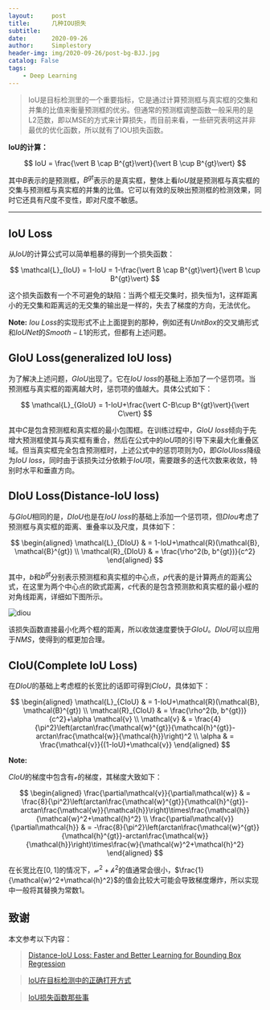 ```yaml
---
layout:     post
title:      几种IOU损失
subtitle:   
date:       2020-09-26
author:     Simplestory
header-img: img/2020-09-26/post-bg-BJJ.jpg
catalog: False
tags:
    - Deep Learning
---
```


> IoU是目标检测里的一个重要指标，它是通过计算预测框与真实框的交集和并集的比值来衡量预测框的优劣。但通常的预测框调整函数一般采用的是L2范数，即以MSE的方式来计算损失，而目前来看，一些研究表明这并非最优的优化函数，所以就有了IOU损失函数。

**IoU的计算：**

$$
IoU = \frac{\vert B \cap B^{gt}\vert}{\vert B \cup B^{gt}\vert}
$$

其中$B$表示的是预测框，$B^{gt}$表示的是真实框，整体上看$IoU$就是预测框与真实框的交集与预测框与真实框的并集的比值。它可以有效的反映出预测框的检测效果，同时它还具有尺度不变性，即对尺度不敏感。

---

## IoU Loss

从$IoU$的计算公式可以简单粗暴的得到一个损失函数：

$$
\mathcal{L}_{IoU} = 1-IoU = 1-\frac{\vert B \cap B^{gt}\vert}{\vert B \cup B^{gt}\vert}
$$

这个损失函数有一个不可避免的缺陷：当两个框无交集时，损失恒为1，这样距离小的无交集和距离远的无交集的输出是一样的，失去了梯度的方向，无法优化。

**Note:** $Iou \ Loss$的实现形式不止上面提到的那种，例如还有$UnitBox$的交叉熵形式和$IoUNet$的$Smooth-L1$的形式，但都有上述问题。


## GIoU Loss(generalized IoU loss)

为了解决上述问题，$GIoU$出现了。它在$IoU \ loss$的基础上添加了一个惩罚项。当预测框与真实框的距离越大时，惩罚项的值越大。具体公式如下：

$$
\mathcal{L}_{GIoU} = 1-IoU+\frac{\vert C-B\cup B^{gt}\vert}{\vert C\vert}
$$

其中$C$是包含预测框和真实框的最小包围框。在训练过程中，$GIoU \ loss$倾向于先增大预测框使其与真实框有重合，然后在公式中的$IoU$项的引导下来最大化重叠区域。但当真实框完全包含预测框时，上述公式中的惩罚项则为0，即$GIoU loss$降级为$IoU \ loss$，同时由于该损失过分依赖于$IoU$项，需要跟多的迭代次数来收敛，特别时水平和垂直方向。

## DIoU Loss(Distance-IoU loss)

与$GIoU$相同的是，$DIoU$也是在$IoU \ loss$的基础上添加一个惩罚项，但$DIou$考虑了预测框与真实框的距离、重叠率以及尺度，具体如下：

$$
\begin{aligned}
\mathcal{L}_{DIoU} & = 1-IoU+\mathcal{R}(\mathcal{B}, \mathcal{B}^{gt}) \\
\mathcal{R}_{DIoU} & = \frac{\rho^2(b, b^{gt})}{c^2}
\end{aligned}
$$

其中，$b$和$b^{gt}$分别表示预测框和真实框的中心点，$\rho$代表的是计算两点的距离公式，在这里为两个中心点的欧式距离，$c$代表的是包含预测款和真实框的最小框的对角线距离，详细如下图所示。

![diou]((https://raw.githubusercontent.com/simplestory/simplestory.github.io/master/img/2020-09-26/diou.png))

该损失函数直接最小化两个框的距离，所以收敛速度要快于$GIoU$。$DIoU$可以应用于$NMS$，使得到的框更加合理。

## CIoU(Complete IoU Loss)

在$DIoU$的基础上考虑框的长宽比的话即可得到$CIoU$，具体如下：

$$
\begin{aligned}
\mathcal{L}_{CIoU} & = 1-IoU+\mathcal{R}(\mathcal{B}, \mathcal{B}^{gt}) \\
\mathcal{R}_{CIoU} & = \frac{\rho^2(b, b^{gt})}{c^2}+\alpha \mathcal{v} \\
\mathcal{v} & = \frac{4}{\pi^2}\left(arctan\frac{\mathcal{w}^{gt}}{\mathcal{h}^{gt}}-arctan\frac{\mathcal{w}}{\mathcal{h}}\right)^2 \\
\alpha & = \frac{\mathcal{v}}{(1-IoU)+\mathcal{v}}
\end{aligned}
$$

**Note:** 

$CIoU$的梯度中包含有$\mathcal{v}$的梯度，其梯度大致如下：

$$
\begin{aligned}
\frac{\partial\mathcal{v}}{\partial\mathcal{w}} & = \frac{8}{\pi^2}\left(arctan\frac{\mathcal{w}^{gt}}{\mathcal{h}^{gt}}-arctan\frac{\mathcal{w}}{\mathcal{h}}\right)\times\frac{\mathcal{h}}{\mathcal{w}^2+\mathcal{h}^2} \\
\frac{\partial\mathcal{v}}{\partial\mathcal{h}} & = -\frac{8}{\pi^2}\left(arctan\frac{\mathcal{w}^{gt}}{\mathcal{h}^{gt}}-arctan\frac{\mathcal{w}}{\mathcal{h}}\right)\times\frac{w}{\mathcal{w}^2+\mathcal{h}^2}
\end{aligned}
$$

在长宽比在$[0,1]$的情况下，$\mathcal{w}^2+\mathcal{h}^2$的值通常会很小，$\frac{1}{\mathcal{w}^2+\mathcal{h}^2}$的值会比较大可能会导致梯度爆炸，所以实现中一般将其替换为常数1。

## 致谢

本文参考以下内容：

>[Distance-IoU Loss: Faster and Better Learning for Bounding Box Regression](https://arxiv.org/pdf/1911.08287.pdf)

>[IoU在目标检测中的正确打开方式](https://cloud.tencent.com/developer/article/1579456)

>[IoU损失函数那些事](https://zhuanlan.zhihu.com/p/94799295)
